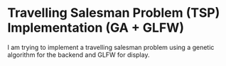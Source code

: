 # Travelling Salesman Problem (TSP) Implementation (GA + GLFW)

I am trying to implement a travelling salesman problem using a genetic algorithm for the backend and GLFW for display.
